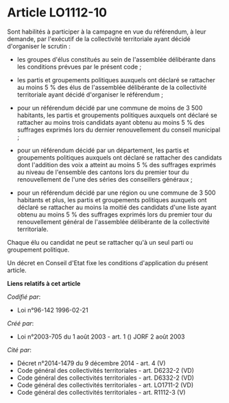 # Article LO1112-10

Sont habilités à participer à la campagne en vue du référendum, à leur demande, par l'exécutif de la collectivité
territoriale ayant décidé d'organiser le scrutin :

- les groupes d'élus constitués au sein de l'assemblée délibérante dans les conditions prévues par le présent code ;

- les partis et groupements politiques auxquels ont déclaré se rattacher au moins 5 % des élus de l'assemblée délibérante de
la collectivité territoriale ayant décidé d'organiser le référendum ;

- pour un référendum décidé par une commune de moins de 3 500 habitants, les partis et groupements politiques auxquels ont
déclaré se rattacher au moins trois candidats ayant obtenu au moins 5 % des suffrages exprimés lors du dernier renouvellement
du conseil municipal ;

- pour un référendum décidé par un département, les partis et groupements politiques auxquels ont déclaré se rattacher des
candidats dont l'addition des voix a atteint au moins 5 % des suffrages exprimés au niveau de l'ensemble des cantons lors du
premier tour du renouvellement de l'une des séries des conseillers généraux ;

- pour un référendum décidé par une région ou une commune de 3 500 habitants et plus, les partis et groupements politiques
auxquels ont déclaré se rattacher au moins la moitié des candidats d'une liste ayant obtenu au moins 5 % des suffrages
exprimés lors du premier tour du renouvellement général de l'assemblée délibérante de la collectivité territoriale.

Chaque élu ou candidat ne peut se rattacher qu'à un seul parti ou groupement politique.

Un décret en Conseil d'Etat fixe les conditions d'application du présent article.

**Liens relatifs à cet article**

_Codifié par_:

  - Loi n°96-142 1996-02-21

_Créé par_:

  - Loi n°2003-705 du 1 août 2003 - art. 1 () JORF 2 août 2003

_Cité par_:

  - Décret n°2014-1479 du 9 décembre 2014 - art. 4 (V)
  - Code général des collectivités territoriales - art. D6232-2 (VD)
  - Code général des collectivités territoriales - art. D6332-2 (VD)
  - Code général des collectivités territoriales - art. LO1711-2 (VD)
  - Code général des collectivités territoriales - art. R1112-3 (V)
